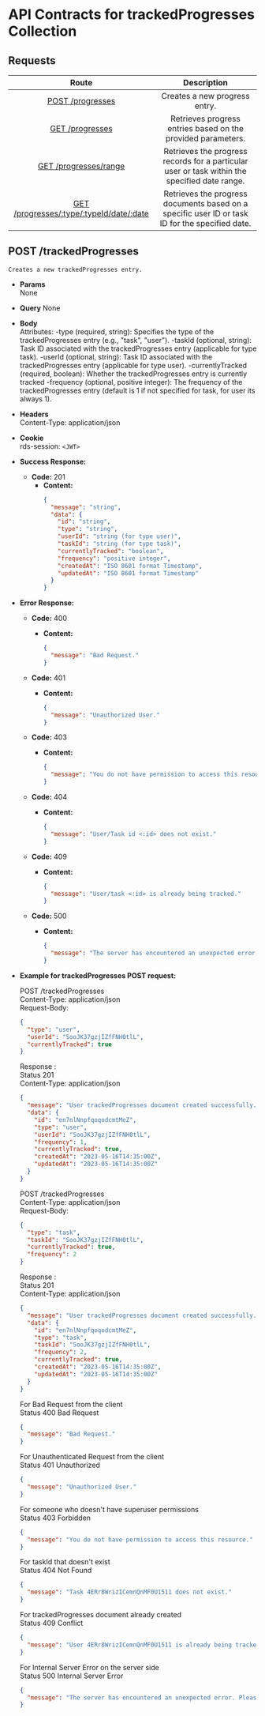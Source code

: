 # API Contracts for trackedProgresses Collection

## Requests

|                                     Route                                     |                                           Description                                           |
| :---------------------------------------------------------------------------: | :---------------------------------------------------------------------------------------------: |
|                     [POST /progresses](#post-progresses)                      |                                  Creates a new progress entry.                                  |
|                      [GET /progresses](#get-progresses)                       |                  Retrieves progress entries based on the provided parameters.                   |
|                 [GET /progresses/range](#get-progressesrange)                 |  Retrieves the progress records for a particular user or task within the specified date range.  |
| [GET /progresses/:type/:typeId/date/:date](#get-progressestypetypeiddatedate) | Retrieves the progress documents based on a specific user ID or task ID for the specified date. |

## POST /trackedProgresses

    Creates a new trackedProgresses entry.

- **Params**  
  None
- **Query**
  None
- **Body**  
  Attributes:
  -type (required, string): Specifies the type of the trackedProgresses entry (e.g., "task", "user").
  -taskId (optional, string): Task ID associated with the trackedProgresses entry (applicable for type task).
  -userId (optional, string): Task ID associated with the trackedProgresses entry (applicable for type user).
  -currentlyTracked (required, boolean): Whether the trackedProgresses entry is currently tracked
  -frequency (optional, positive integer): The frequency of the trackedProgresses entry (default is 1 if not specified for task, for user its always 1).
- **Headers**  
  Content-Type: application/json
- **Cookie**  
  rds-session: `<JWT>`
- **Success Response:**
  - **Code:** 201
    - **Content:**
      ```json
      {
        "message": "string",
        "data": {
          "id": "string",
          "type": "string",
          "userId": "string (for type user)",
          "taskId": "string (for type task)",
          "currentlyTracked": "boolean",
          "frequency": "positive integer",
          "createdAt": "ISO 8601 format Timestamp",
          "updatedAt": "ISO 8601 format Timestamp"
        }
      }
      ```
- **Error Response:**

  - **Code:** 400

    - **Content:**
      ```json
      {
        "message": "Bad Request."
      }
      ```

  - **Code:** 401

    - **Content:**
      ```json
      {
        "message": "Unauthorized User."
      }
      ```

  - **Code:** 403

    - **Content:**
      ```json
      {
        "message": "You do not have permission to access this resource."
      }
      ```

  - **Code:** 404

    - **Content:**
      ```json
      {
        "message": "User/Task id <:id> does not exist."
      }
      ```

  - **Code:** 409

    - **Content:**
      ```json
      {
        "message": "User/task <:id> is already being tracked."
      }
      ```

  - **Code:** 500

    - **Content:**
      ```json
      {
        "message": "The server has encountered an unexpected error. Please contact the administrator for more information."
      }
      ```

- **Example for trackedProgresses POST request:**<br/>

  POST /trackedProgresses</br>
  Content-Type: application/json</br>
  Request-Body:</br>

  ```json
  {
    "type": "user",
    "userId": "SooJK37gzjIZfFNH0tlL",
    "currentlyTracked": true
  }
  ```

  Response :</br>
  Status 201</br>
  Content-Type: application/json</br>

  ```json
  {
    "message": "User trackedProgresses document created successfully.",
    "data": {
      "id": "en7nlNnpfqoqodcmtMeZ",
      "type": "user",
      "userId": "SooJK37gzjIZfFNH0tlL",
      "frequency": 1,
      "currentlyTracked": true,
      "createdAt": "2023-05-16T14:35:00Z",
      "updatedAt": "2023-05-16T14:35:00Z"
    }
  }
  ```
  POST /trackedProgresses</br>
  Content-Type: application/json</br>
  Request-Body:</br>

  ```json
  {
    "type": "task",
    "taskId": "SooJK37gzjIZfFNH0tlL",
    "currentlyTracked": true,
    "frequency": 2
  }
  ```

  Response :</br>
  Status 201</br>
  Content-Type: application/json</br>

  ```json
  {
    "message": "User trackedProgresses document created successfully.",
    "data": {
      "id": "en7nlNnpfqoqodcmtMeZ",
      "type": "task",
      "taskId": "SooJK37gzjIZfFNH0tlL",
      "frequency": 2,
      "currentlyTracked": true,
      "createdAt": "2023-05-16T14:35:00Z",
      "updatedAt": "2023-05-16T14:35:00Z"
    }
  }
  ```

  For Bad Request from the client</br>
  Status 400 Bad Request

  ```json
  {
    "message": "Bad Request."
  }
  ```

  For Unauthenticated Request from the client</br>
  Status 401 Unauthorized

  ```json
  {
    "message": "Unauthorized User."
  }
  ```

  For someone who doesn't have superuser permissions</br>
  Status 403 Forbidden

  ```json
  {
    "message": "You do not have permission to access this resource."
  }
  ```

  For taskId that doesn't exist</br>
  Status 404 Not Found

  ```json
  {
    "message": "Task 4ERr8WrizICemnQnMF0U1511 does not exist."
  }
  ```

  For trackedProgresses document already created</br>
  Status 409 Conflict

  ```json
  {
    "message": "User 4ERr8WrizICemnQnMF0U1511 is already being tracked."
  }
  ```

  For Internal Server Error on the server side</br>
  Status 500 Internal Server Error

  ```json
  {
    "message": "The server has encountered an unexpected error. Please contact the administrator for more information."
  }
  ```

